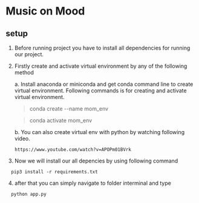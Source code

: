 # Music on Mood

## setup

  1. Before running project you have to install all dependencies for running our project.
  2. Firstly create and activate virtual environment by any of the following method

      a. Install anaconda or miniconda and get conda command line to create virtual environment. Following commands is for creating and activate virtual environment.

      > conda create --name mom_env
      
      > conda activate mom_env

      b. You can also create virtual env with python by watching following video.

      `
      https://www.youtube.com/watch?v=APOPm01BVrk
      `
  3. Now we will install our all depencies by using following command

  ```
    pip3 install -r requirements.txt
  ```

  4. after that you can simply navigate to folder interminal and type

  ```
    python app.py
  ```
  